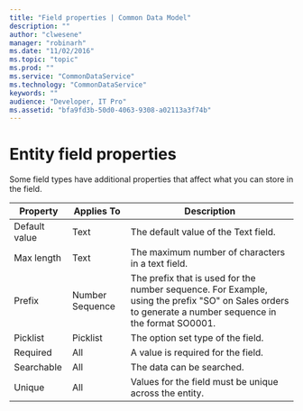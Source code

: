 ```yaml
---
title: "Field properties | Common Data Model"
description: ""
author: "clwesene"
manager: "robinarh"
ms.date: "11/02/2016"
ms.topic: "topic"
ms.prod: ""
ms.service: "CommonDataService"
ms.technology: "CommonDataService"
keywords: ""
audience: "Developer, IT Pro"
ms.assetid: "bfa9fd3b-50d0-4063-9308-a02113a3f74b"
---
```


# Entity field properties

Some field types have additional properties that affect what you can store in the field.

Property | Applies To | Description
--- | --- | ---
Default value | Text | The default value of the Text field.
Max length | Text | The maximum number of characters in a text field.
Prefix | Number Sequence | The prefix that is used for the number sequence. For Example, using the prefix "SO" on Sales orders to generate a number sequence in the format SO0001.
Picklist | Picklist | The option set type of the field.
Required | All | A value is required for the field.
Searchable | All | The data can be searched.
Unique | All | Values for the field must be unique across the entity.
